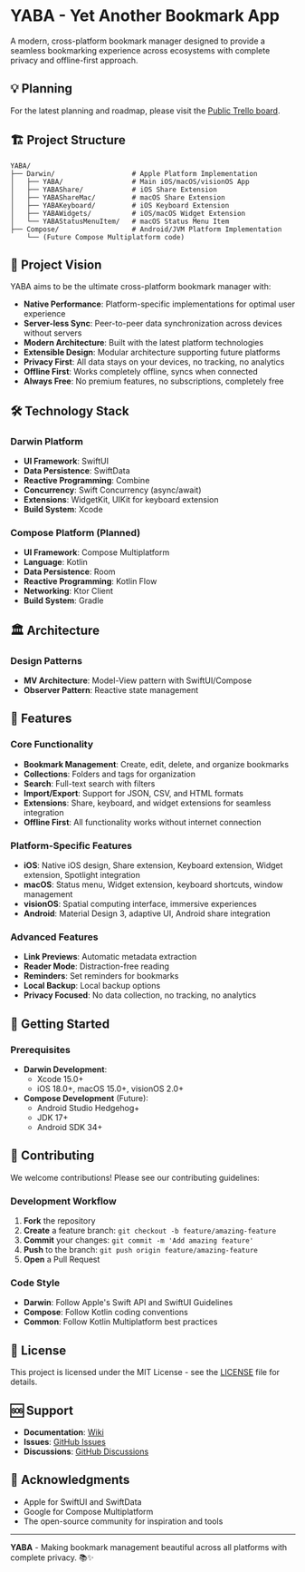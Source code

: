 # YABA - Yet Another Bookmark App

A modern, cross-platform bookmark manager designed to provide a seamless bookmarking experience across ecosystems with complete privacy and offline-first approach.

## 💡 Planning
For the latest planning and roadmap, please visit the [Public Trello board](https://trello.com/b/hCgH33AC/yaba-board).

## 🏗️ Project Structure

```
YABA/
├── Darwin/                   # Apple Platform Implementation
│   ├── YABA/                 # Main iOS/macOS/visionOS App
│   ├── YABAShare/            # iOS Share Extension
│   ├── YABAShareMac/         # macOS Share Extension
│   ├── YABAKeyboard/         # iOS Keyboard Extension
│   ├── YABAWidgets/          # iOS/macOS Widget Extension
│   └── YABAStatusMenuItem/   # macOS Status Menu Item
├── Compose/                  # Android/JVM Platform Implementation
    └── (Future Compose Multiplatform code)
```

## 🎯 Project Vision

YABA aims to be the ultimate cross-platform bookmark manager with:
- **Native Performance**: Platform-specific implementations for optimal user experience
- **Server-less Sync**: Peer-to-peer data synchronization across devices without servers
- **Modern Architecture**: Built with the latest platform technologies
- **Extensible Design**: Modular architecture supporting future platforms
- **Privacy First**: All data stays on your devices, no tracking, no analytics
- **Offline First**: Works completely offline, syncs when connected
- **Always Free**: No premium features, no subscriptions, completely free

## 🛠️ Technology Stack

### Darwin Platform
- **UI Framework**: SwiftUI
- **Data Persistence**: SwiftData
- **Reactive Programming**: Combine
- **Concurrency**: Swift Concurrency (async/await)
- **Extensions**: WidgetKit, UIKit for keyboard extension
- **Build System**: Xcode

### Compose Platform (Planned)
- **UI Framework**: Compose Multiplatform
- **Language**: Kotlin
- **Data Persistence**: Room
- **Reactive Programming**: Kotlin Flow
- **Networking**: Ktor Client
- **Build System**: Gradle

## 🏛️ Architecture

### Design Patterns
- **MV Architecture**: Model-View pattern with SwiftUI/Compose
- **Observer Pattern**: Reactive state management

## 📱 Features

### Core Functionality
- **Bookmark Management**: Create, edit, delete, and organize bookmarks
- **Collections**: Folders and tags for organization
- **Search**: Full-text search with filters
- **Import/Export**: Support for JSON, CSV, and HTML formats
- **Extensions**: Share, keyboard, and widget extensions for seamless integration
- **Offline First**: All functionality works without internet connection

### Platform-Specific Features
- **iOS**: Native iOS design, Share extension, Keyboard extension, Widget extension, Spotlight integration
- **macOS**: Status menu, Widget extension, keyboard shortcuts, window management
- **visionOS**: Spatial computing interface, immersive experiences
- **Android**: Material Design 3, adaptive UI, Android share integration

### Advanced Features
- **Link Previews**: Automatic metadata extraction
- **Reader Mode**: Distraction-free reading
- **Reminders**: Set reminders for bookmarks
- **Local Backup**: Local backup options
- **Privacy Focused**: No data collection, no tracking, no analytics

## 🚀 Getting Started

### Prerequisites
- **Darwin Development**:
  - Xcode 15.0+
  - iOS 18.0+, macOS 15.0+, visionOS 2.0+
- **Compose Development** (Future):
  - Android Studio Hedgehog+
  - JDK 17+
  - Android SDK 34+

## 🤝 Contributing

We welcome contributions! Please see our contributing guidelines:

### Development Workflow
1. **Fork** the repository
2. **Create** a feature branch: `git checkout -b feature/amazing-feature`
3. **Commit** your changes: `git commit -m 'Add amazing feature'`
4. **Push** to the branch: `git push origin feature/amazing-feature`
5. **Open** a Pull Request

### Code Style
- **Darwin**: Follow Apple's Swift API and SwiftUI Guidelines
- **Compose**: Follow Kotlin coding conventions
- **Common**: Follow Kotlin Multiplatform best practices

## 📄 License

This project is licensed under the MIT License - see the [LICENSE](LICENSE) file for details.

## 🆘 Support

- **Documentation**: [Wiki](https://github.com/Subfly/YABA/wiki)
- **Issues**: [GitHub Issues](https://github.com/Subfly/YABA/issues)
- **Discussions**: [GitHub Discussions](https://github.com/Subfly/YABA/discussions)

## 🙏 Acknowledgments

- Apple for SwiftUI and SwiftData
- Google for Compose Multiplatform
- The open-source community for inspiration and tools

---

**YABA** - Making bookmark management beautiful across all platforms with complete privacy. 📚✨ 